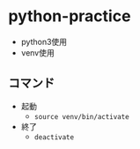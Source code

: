 # python-practice

- python3使用
- venv使用

## コマンド

- 起動
  - `source venv/bin/activate`
- 終了
  - `deactivate`
